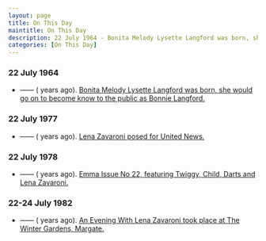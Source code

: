 ```yaml
---
layout: page
title: On This Day
maintitle: On This Day
description: 22 July 1964 - Bonita Melody Lysette Langford was born, she would go on to become know to the public as Bonnie Langford. 22 July 1977 - Lena Zavaroni posed for United News. 22 July 1978 - Emma Issue No 22, featuring Twiggy, Child, Darts and Lena Zavaroni. 22-24 July 1982 - An Evening With Lena Zavaroni took place at The Winter Gardens, Margate.
categories: [On This Day]
---
```


### 22 July 1964
* —— (<span id="age1"></span> years ago). [Bonita Melody Lysette Langford was born, she would go on to become know to the public as Bonnie Langford.](/biography/bonnie-langford)

### 22 July 1977
* —— (<span id="age2"></span> years ago). [Lena Zavaroni posed for United News.](/publicity/1977/07/22/getty-images.html)

### 22 July 1978
* —— (<span id="age3"></span> years ago). [Emma Issue No 22, featuring Twiggy, Child, Darts and Lena Zavaroni.](/comics/emma/1978/07/22/emma.html)

### 22-24 July 1982
* —— (<span id="age4"></span> years ago). [An Evening With Lena Zavaroni took place at The Winter Gardens, Margate.](/theatre/margate/1982/07/22/an-evening-with-lena-zavaroni.html)

<!-- Script for calculating number of years ago -->
<script>
var dob = '19640722';
var year = Number(dob.substr(0, 4));
var month = Number(dob.substr(4, 2)) - 1;
var day = Number(dob.substr(6, 2));
var today = new Date();
var age1 = today.getFullYear() - year;
if (today.getMonth() < month || (today.getMonth() == month && today.getDate() < day)) {
age1--;
}
document.getElementById("age1").innerHTML=age1;

var dob = '19770722';
var year = Number(dob.substr(0, 4));
var month = Number(dob.substr(4, 2)) - 1;
var day = Number(dob.substr(6, 2));
var today = new Date();
var age2 = today.getFullYear() - year;
if (today.getMonth() < month || (today.getMonth() == month && today.getDate() < day)) {
age2--;
}
document.getElementById("age2").innerHTML=age2;

var dob = '197822';
var year = Number(dob.substr(0, 4));
var month = Number(dob.substr(4, 2)) - 1;
var day = Number(dob.substr(6, 2));
var today = new Date();
var age3 = today.getFullYear() - year;
if (today.getMonth() < month || (today.getMonth() == month && today.getDate() < day)) {
age3--;
}
document.getElementById("age3").innerHTML=age3;

var dob = '19820722';
var year = Number(dob.substr(0, 4));
var month = Number(dob.substr(4, 2)) - 1;
var day = Number(dob.substr(6, 2));
var today = new Date();
var age4 = today.getFullYear() - year;
if (today.getMonth() < month || (today.getMonth() == month && today.getDate() < day)) {
age4--;
}
document.getElementById("age4").innerHTML=age4;
</script>

